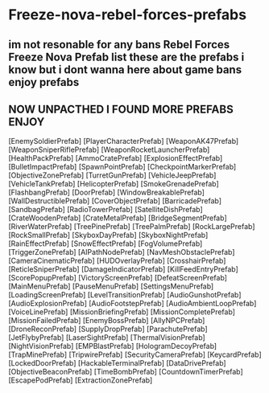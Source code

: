 # Freeze-nova-rebel-forces-prefabs
im not resonable for any bans
Rebel Forces Freeze Nova Prefab list these are the prefabs i know but i dont wanna here about game bans enjoy prefabs
----------------------------------------------------------------------------------------------------------------------
NOW UNPACTHED I FOUND MORE PREFABS ENJOY 
----------------------------------------------------------------------------------------------------------------------
[EnemySoldierPrefab]
[PlayerCharacterPrefab]
[WeaponAK47Prefab]
[WeaponSniperRiflePrefab]
[WeaponRocketLauncherPrefab]
[HealthPackPrefab]
[AmmoCratePrefab]
[ExplosionEffectPrefab]
[BulletImpactPrefab]
[SpawnPointPrefab]
[CheckpointMarkerPrefab]
[ObjectiveZonePrefab]
[TurretGunPrefab]
[VehicleJeepPrefab]
[VehicleTankPrefab]
[HelicopterPrefab]
[SmokeGrenadePrefab]
[FlashbangPrefab]
[DoorPrefab]
[WindowBreakablePrefab]
[WallDestructiblePrefab]
[CoverObjectPrefab]
[BarricadePrefab]
[SandbagPrefab]
[RadioTowerPrefab]
[SatelliteDishPrefab]
[CrateWoodenPrefab]
[CrateMetalPrefab]
[BridgeSegmentPrefab]
[RiverWaterPrefab]
[TreePinePrefab]
[TreePalmPrefab]
[RockLargePrefab]
[RockSmallPrefab]
[SkyboxDayPrefab]
[SkyboxNightPrefab]
[RainEffectPrefab]
[SnowEffectPrefab]
[FogVolumePrefab]
[TriggerZonePrefab]
[AIPathNodePrefab]
[NavMeshObstaclePrefab]
[CameraCinematicPrefab]
[HUDOverlayPrefab]
[CrosshairPrefab]
[ReticleSniperPrefab]
[DamageIndicatorPrefab]
[KillFeedEntryPrefab]
[ScorePopupPrefab]
[VictoryScreenPrefab]
[DefeatScreenPrefab]
[MainMenuPrefab]
[PauseMenuPrefab]
[SettingsMenuPrefab]
[LoadingScreenPrefab]
[LevelTransitionPrefab]
[AudioGunshotPrefab]
[AudioExplosionPrefab]
[AudioFootstepPrefab]
[AudioAmbientLoopPrefab]
[VoiceLinePrefab]
[MissionBriefingPrefab]
[MissionCompletePrefab]
[MissionFailedPrefab]
[EnemyBossPrefab]
[AllyNPCPrefab]
[DroneReconPrefab]
[SupplyDropPrefab]
[ParachutePrefab]
[JetFlybyPrefab]
[LaserSightPrefab]
[ThermalVisionPrefab]
[NightVisionPrefab]
[EMPBlastPrefab]
[HologramDecoyPrefab]
[TrapMinePrefab]
[TripwirePrefab]
[SecurityCameraPrefab]
[KeycardPrefab]
[LockedDoorPrefab]
[HackableTerminalPrefab]
[DataDrivePrefab]
[ObjectiveBeaconPrefab]
[TimeBombPrefab]
[CountdownTimerPrefab]
[EscapePodPrefab]
[ExtractionZonePrefab]


